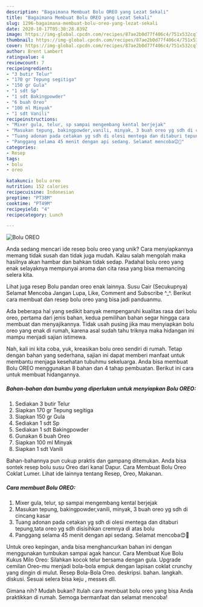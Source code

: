 ```yaml
---
description: "Bagaimana Membuat Bolu OREO yang Lezat Sekali"
title: "Bagaimana Membuat Bolu OREO yang Lezat Sekali"
slug: 1296-bagaimana-membuat-bolu-oreo-yang-lezat-sekali
date: 2020-10-17T05:30:28.839Z
image: https://img-global.cpcdn.com/recipes/87ae2b0d77f406c4/751x532cq70/bolu-oreo-foto-resep-utama.jpg
thumbnail: https://img-global.cpcdn.com/recipes/87ae2b0d77f406c4/751x532cq70/bolu-oreo-foto-resep-utama.jpg
cover: https://img-global.cpcdn.com/recipes/87ae2b0d77f406c4/751x532cq70/bolu-oreo-foto-resep-utama.jpg
author: Brent Lambert
ratingvalue: 4
reviewcount: 7
recipeingredient:
- "3 butir Telur"
- "170 gr Tepung segitiga"
- "150 gr Gula"
- "1 sdt Sp"
- "1 sdt Bakingpowder"
- "6 buah Oreo"
- "100 ml Minyak"
- "1 sdt Vanili"
recipeinstructions:
- "Mixer gula, telur, sp sampai mengembang kental berjejak"
- "Masukan tepung, bakingpowder,vanili, minyak, 3 buah oreo yg sdh di cincang kasar"
- "Tuang adonan pada cetakan yg sdh di olesi mentega dan ditaburi tepung,tata oreo yg sdh disisihkan cremnya di atas bolu"
- "Panggang selama 45 menit dengan api sedang. Selamat mencoba😊🙏"
categories:
- Resep
tags:
- bolu
- oreo

katakunci: bolu oreo 
nutrition: 152 calories
recipecuisine: Indonesian
preptime: "PT38M"
cooktime: "PT49M"
recipeyield: "4"
recipecategory: Lunch

---
```



![Bolu OREO](https://img-global.cpcdn.com/recipes/87ae2b0d77f406c4/751x532cq70/bolu-oreo-foto-resep-utama.jpg)

Anda sedang mencari ide resep bolu oreo yang unik? Cara menyiapkannya memang tidak susah dan tidak juga mudah. Kalau salah mengolah maka hasilnya akan hambar dan bahkan tidak sedap. Padahal bolu oreo yang enak selayaknya mempunyai aroma dan cita rasa yang bisa memancing selera kita.

Lihat juga resep Bolu pandan oreo enak lainnya. Susu Cair (Secukupnya) Selamat Mencoba Jangan Lupa, Like, Comment and Subscribe ^_^. Berikut cara membuat dan resep bolu oreo yang bisa jadi panduanmu.

Ada beberapa hal yang sedikit banyak mempengaruhi kualitas rasa dari bolu oreo, pertama dari jenis bahan, kedua pemilihan bahan segar hingga cara membuat dan menyajikannya. Tidak usah pusing jika mau menyiapkan bolu oreo yang enak di rumah, karena asal sudah tahu triknya maka hidangan ini mampu menjadi sajian istimewa.


Nah, kali ini kita coba, yuk, kreasikan bolu oreo sendiri di rumah. Tetap dengan bahan yang sederhana, sajian ini dapat memberi manfaat untuk membantu menjaga kesehatan tubuhmu sekeluarga. Anda bisa membuat Bolu OREO menggunakan 8 bahan dan 4 tahap pembuatan. Berikut ini cara untuk membuat hidangannya.

<!--inarticleads1-->

##### Bahan-bahan dan bumbu yang diperlukan untuk menyiapkan Bolu OREO:

1. Sediakan 3 butir Telur
1. Siapkan 170 gr Tepung segitiga
1. Siapkan 150 gr Gula
1. Sediakan 1 sdt Sp
1. Sediakan 1 sdt Bakingpowder
1. Gunakan 6 buah Oreo
1. Siapkan 100 ml Minyak
1. Siapkan 1 sdt Vanili


Bahan-bahannya pun cukup praktis dan gampang ditemukan. Anda bisa sontek resep bolu susu Oreo dari kanal Dapur. Cara Membuat Bolu Oreo Coklat Lumer. Lihat ide lainnya tentang Resep, Oreo, Makanan. 

<!--inarticleads2-->

##### Cara membuat Bolu OREO:

1. Mixer gula, telur, sp sampai mengembang kental berjejak
1. Masukan tepung, bakingpowder,vanili, minyak, 3 buah oreo yg sdh di cincang kasar
1. Tuang adonan pada cetakan yg sdh di olesi mentega dan ditaburi tepung,tata oreo yg sdh disisihkan cremnya di atas bolu
1. Panggang selama 45 menit dengan api sedang. Selamat mencoba😊🙏


Untuk oreo kepingan, anda bisa menghancurkan bahan ini dengan menggunakan tumbukan sampai agak hancur. Cara Membuat Kue Bolu Kukus Milo Oreo: Silahkan kocok telur bersama dengan gula. Upgrade cemilan Oreo-mu menjadi bola-bola empuk dengan lapisan coklat crunchy yang dingin di mulut. Resep Bola-Bola Oreo. deskripsi. bahan. langkah. diskusi. Sesuai selera bisa keju , messes dll. 

Gimana nih? Mudah bukan? Itulah cara membuat bolu oreo yang bisa Anda praktikkan di rumah. Semoga bermanfaat dan selamat mencoba!
